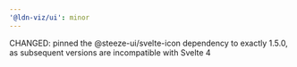 ```yaml
---
'@ldn-viz/ui': minor
---
```


CHANGED: pinned the @steeze-ui/svelte-icon dependency to exactly 1.5.0, as subsequent versions are incompatible with Svelte 4

